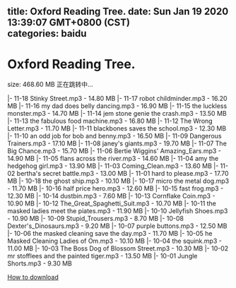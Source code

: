 
title: Oxford Reading Tree.
date: Sun Jan 19 2020 13:39:07 GMT+0800 (CST)    
categories: baidu
---

# Oxford Reading Tree.
size: 468.60 MB
 正在跳转中...
 
|- 11-18 Stinky Street.mp3 - 14.80 MB
|- 11-17 robot childminder.mp3 - 16.20 MB
|- 11-16 my dad does belly dancing.mp3 - 16.90 MB
|- 11-15 the luckless monster.mp3 - 14.70 MB
|- 11-14 jem stone genie the crash.mp3 - 13.50 MB
|- 11-13 the fabulous food machine.mp3 - 16.80 MB
|- 11-12 The Wrong Letter.mp3 - 11.70 MB
|- 11-11 blackbones saves the school.mp3 - 12.30 MB
|- 11-10 an odd job for bob and benny.mp3 - 16.50 MB
|- 11-09 Dangerous Trainers.mp3 - 17.10 MB
|- 11-08 janey's giants.mp3 - 19.70 MB
|- 11-07 The Big Chance.mp3 - 15.70 MB
|- 11-06 Bertie Wiggins' Amazing_Ears.mp3 - 14.90 MB
|- 11-05 flans across the river.mp3 - 14.60 MB
|- 11-04 amy the hedgehog girl.mp3 - 13.90 MB
|- 11-03 Coming_Clean.mp3 - 13.60 MB
|- 11-02 bertha's secret battle.mp3 - 13.00 MB
|- 11-01 hard to please.mp3 - 17.70 MB
|- 10-18 the ghost ship.mp3 - 10.10 MB
|- 10-17 micro the metal dog.mp3 - 11.70 MB
|- 10-16 half price hero.mp3 - 12.60 MB
|- 10-15 fast frog.mp3 - 12.30 MB
|- 10-14 dustbin.mp3 - 7.60 MB
|- 10-13 Cornflake Coin.mp3 - 10.90 MB
|- 10-12 The_Great_Spaghetti_Suit.mp3 - 10.70 MB
|- 10-11 the masked ladies meet the piates.mp3 - 11.90 MB
|- 10-10 Jellyfish Shoes.mp3 - 10.90 MB
|- 10-09 Stupid_Trousers.mp3 - 8.70 MB
|- 10-08 Dexter's_Dinosaurs.mp3 - 9.20 MB
|- 10-07  purple buttons.mp3 - 12.50 MB
|- 10-06 the masked cleaning save the day.mp3 - 11.70 MB
|- 10-05 he Masked Cleaning Ladies of Om.mp3 - 10.10 MB
|- 10-04 the squink.mp3 - 11.00 MB
|- 10-03 The Boss Dog of Blossom Street.mp3 - 10.30 MB
|- 10-02 mr stofflees and the painted tiger.mp3 - 13.50 MB
|- 10-01 Jungle Shorts.mp3 - 9.30 MB

[How to download](https://bpcam.bemobtrk.com/go/2ceec3aa-1ca2-46d6-b9ff-aaa5c184517c?jno=2696)
